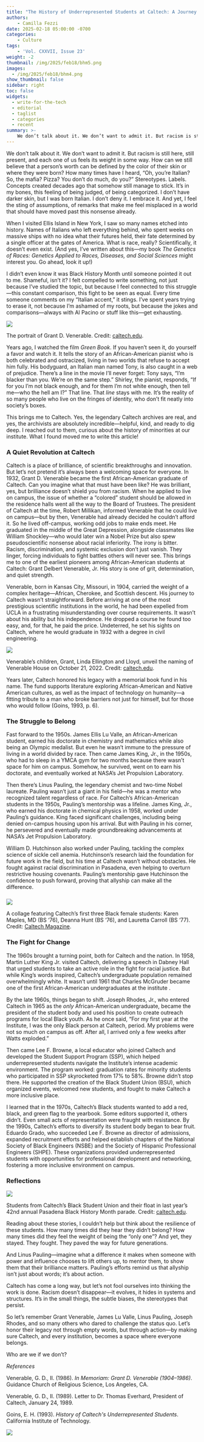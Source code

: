 ```yaml
---
title: "The History of Underrepresented Students at Caltech: A Journey of Struggle and Progress"
authors: 
    - Camilla Fezzi
date: 2025-02-18 05:00:00 -0700
categories:
    - Culture
tags:
    - 'Vol. CXXVII, Issue 23'
weight: -2
thumbnail: /img/2025/feb18/bhm5.png
images:
  - /img/2025/feb18/bhm4.png
show_thumbnail: false
sidebar: right
toc: false
widgets:
  - write-for-the-tech
  - editorial
  - taglist
  - categories
  - recent
summary: >-
    We don’t talk about it. We don’t want to admit it. But racism is still here, still present, and each one of us feels its weight in some way. How can we still believe that a person’s worth can be defined by the color of their skin or where they were born? How many times have I heard, “Oh, you’re Italian? So, the mafia? Pizza? You don’t do much, do you?” Stereotypes. Labels. Concepts created decades ago that somehow still manage to stick. It’s in my bones, this feeling of being judged, of being categorized. I don’t have darker skin, but I was born Italian. I don’t deny it. I embrace it. And yet, I feel the sting of assumptions, of remarks that make me feel misplaced in a world that should have moved past this nonsense already.
---
```



We don’t talk about it. We don’t want to admit it. But racism is still here, still present, and each one of us feels its weight in some way. How can we still believe that a person’s worth can be defined by the color of their skin or where they were born? How many times have I heard, “Oh, you’re Italian? So, the mafia? Pizza? You don’t do much, do you?” Stereotypes. Labels. Concepts created decades ago that somehow still manage to stick. It’s in my bones, this feeling of being judged, of being categorized. I don’t have darker skin, but I was born Italian. I don’t deny it. I embrace it. And yet, I feel the sting of assumptions, of remarks that make me feel misplaced in a world that should have moved past this nonsense already.

When I visited Ellis Island in New York, I saw so many names etched into history. Names of Italians who left everything behind, who spent weeks on massive ships with no idea what their futures held, their fate determined by a single officer at the gates of America. What is race, really? Scientifically, it doesn’t even exist. (And yes, I’ve written about this—my book *The Genetics of Races: Genetics Applied to Races, Diseases, and Social Sciences* might interest you. Go ahead, look it up!)

I didn’t even know it was Black History Month until someone pointed it out to me. Shameful, isn’t it? I felt compelled to write something, not just because I’ve studied the topic, but because I feel connected to this struggle—this constant comparison, this fight to be seen as equal. Every time someone comments on my “Italian accent,” it stings. I’ve spent years trying to erase it, not because I’m ashamed of my roots, but because the jokes and comparisons—always with Al Pacino or stuff like this—get exhausting.

![](/img/2025/feb18/bhm1.png)


The portrait of Grant D. Venerable. Credit: [caltech.edu](https://www.caltech.edu/about/news/caltech-unveils-portrait-of-grant-d-venerable).

Years ago, I watched the film *Green Book*. If you haven’t seen it, do yourself a favor and watch it. It tells the story of an African-American pianist who is both celebrated and ostracized, living in two worlds that refuse to accept him fully. His bodyguard, an Italian man named Tony, is also caught in a web of prejudice. There’s a line in the movie I’ll never forget: Tony says, “I’m blacker than you. We’re on the same step.” Shirley, the pianist, responds, “If for you I’m not black enough, and for them I’m not white enough, then tell me—who the hell am I?” That line. That *line* stays with me. It’s the reality of so many people who live on the fringes of identity, who don’t fit neatly into society’s boxes.

This brings me to Caltech. Yes, the legendary Caltech archives are real, and yes, the archivists are absolutely incredible—helpful, kind, and ready to dig deep. I reached out to them, curious about the history of minorities at our institute. What I found moved me to write this article!


### **A Quiet Revolution at Caltech**

Caltech is a place of brilliance, of scientific breakthroughs and innovation. But let’s not pretend it’s always been a welcoming space for everyone. In 1932, Grant D. Venerable became the first African-American graduate of Caltech. Can you imagine what that must have been like? He was brilliant, yes, but brilliance doesn’t shield you from racism. When he applied to live on campus, the issue of whether a “colored” student should be allowed in the residence halls went all the way to the Board of Trustees. The president of Caltech at the time, Robert Millikan, informed Venerable that he could live on campus—but by then, Venerable had already decided he couldn’t afford it. So he lived off-campus, working odd jobs to make ends meet. He graduated in the middle of the Great Depression, alongside classmates like William Shockley—who would later win a Nobel Prize but also spew pseudoscientific nonsense about racial inferiority. The irony is bitter. Racism, discrimination, and systemic exclusion don’t just vanish. They linger, forcing individuals to fight battles others will never see. This brings me to one of the earliest pioneers among African-American students at Caltech: Grant Delbert Venerable, Jr. His story is one of grit, determination, and quiet strength.

Venerable, born in Kansas City, Missouri, in 1904, carried the weight of a complex heritage—African, Cherokee, and Scottish descent. His journey to Caltech wasn’t straightforward. Before arriving at one of the most prestigious scientific institutions in the world, he had been expelled from UCLA in a frustrating misunderstanding over course requirements. It wasn’t about his ability but his independence. He dropped a course he found too easy, and, for that, he paid the price. Undeterred, he set his sights on Caltech, where he would graduate in 1932 with a degree in civil engineering.



![](/img/2025/feb18/bhm2.png)


Venerable’s children, Grant, Linda Ellington and Lloyd, unveil the naming of Venerable House on October 21, 2022. Credit: [caltech.edu](https://hr.caltech.edu/news/grant-d-venerable-house-dedication).

Years later, Caltech honored his legacy with a memorial book fund in his name. The fund supports literature exploring African-American and Native American cultures, as well as the impact of technology on humanity—a fitting tribute to a man who broke barriers not just for himself, but for those who would follow (Goins, 1993, p. 6).


### **The Struggle to Belong**

Fast forward to the 1950s. James Ellis Lu Valle, an African-American student, earned his doctorate in chemistry and mathematics while also being an Olympic medalist. But even he wasn’t immune to the pressure of living in a world divided by race. Then came James King, Jr., in the 1950s, who had to sleep in a YMCA gym for two months because there wasn’t space for him on campus. Somehow, he survived, went on to earn his doctorate, and eventually worked at NASA’s Jet Propulsion Laboratory.

Then there’s Linus Pauling, the legendary chemist and two-time Nobel laureate. Pauling wasn’t just a giant in his field—he was a mentor who recognized talent regardless of race. For Caltech’s African-American students in the 1950s, Pauling’s mentorship was a lifeline. James King, Jr., who earned his doctorate in chemical physics in 1958, worked under Pauling’s guidance. King faced significant challenges, including being denied on-campus housing upon his arrival. But with Pauling in his corner, he persevered and eventually made groundbreaking advancements at NASA’s Jet Propulsion Laboratory. 

William D. Hutchinson also worked under Pauling, tackling the complex science of sickle cell anemia. Hutchinson’s research laid the foundation for future work in the field, but his time at Caltech wasn’t without obstacles. He fought against racial discrimination in Pasadena, even helping to overturn restrictive housing covenants. Pauling’s mentorship gave Hutchinson the confidence to push forward, proving that allyship can make all the difference.


### 

![](/img/2025/feb18/bhm3.jpg)

 A collage featuring Caltech’s first three Black female students: Karen Maples, MD (BS ‘76), Deanna Hunt (BS ‘76), and Lauretta Carroll (BS ‘77). Credit: [Caltech Magazine](https://magazine.caltech.edu/post/reflections-on-72).


### **The Fight for Change**

The 1960s brought a turning point, both for Caltech and the nation. In 1958, Martin Luther King Jr. visited Caltech, delivering a speech in Dabney Hall that urged students to take an active role in the fight for racial justice. But while King’s words inspired, Caltech’s undergraduate population remained overwhelmingly white. It wasn’t until 1961 that Charles McGruder became one of the first African-American undergraduates at the institute .

By the late 1960s, things began to shift. Joseph Rhodes, Jr., who entered Caltech in 1965 as the *only* African-American undergraduate, became the president of the student body and used his position to create outreach programs for local Black youth. As he once said, “For my first year at the Institute, I was the only Black person at Caltech, period. My problems were not so much on campus as off. After all, I arrived only a few weeks after Watts exploded.”

Then came Lee F. Browne, a local educator who joined Caltech and developed the Student Support Program (SSP), which helped underrepresented students navigate the Institute’s intense academic environment. The program worked: graduation rates for minority students who participated in SSP skyrocketed from 17% to 58%. Browne didn’t stop there. He supported the creation of the Black Student Union (BSU), which organized events, welcomed new students, and fought to make Caltech a more inclusive place.

I learned that in the 1970s, Caltech’s Black students wanted to add a red, black, and green flag to the yearbook. Some editors supported it, others didn’t. Even small acts of representation were fraught with resistance. By the 1990s, Caltech’s efforts to diversify its student body began to bear fruit. Eduardo Grado, who succeeded Lee F. Browne as director of admissions, expanded recruitment efforts and helped establish chapters of the National Society of Black Engineers (NSBE) and the Society of Hispanic Professional Engineers (SHPE). These organizations provided underrepresented students with opportunities for professional development and networking, fostering a more inclusive environment on campus.


### **Reflections**


![](/img/2025/feb18/bhm4.png)


Students from Caltech’s Black Student Union and their float in last year’s 42nd annual Pasadena Black History Month parade. Credit: [caltech.edu](https://hr.caltech.edu/news/caltech-joins-pasadena-black-history-month-parade).

Reading about these stories, I couldn’t help but think about the resilience of these students. How many times did they hear they didn’t belong? How many times did they feel the weight of being the “only one”? And yet, they stayed. They fought. They paved the way for future generations.

And Linus Pauling—imagine what a difference it makes when someone with power and influence chooses to lift others up, to mentor them, to show them that their brilliance matters. Pauling’s efforts remind us that allyship isn’t just about words; it’s about action.

Caltech has come a long way, but let’s not fool ourselves into thinking the work is done. Racism doesn’t disappear—it evolves, it hides in systems and structures. It’s in the small things, the subtle biases, the stereotypes that persist.

So let’s remember Grant Venerable, James Lu Valle, Linus Pauling, Joseph Rhodes, and so many others who dared to challenge the status quo. Let’s honor their legacy not through empty words, but through action—by making sure Caltech, and every institution, becomes a space where everyone belongs.

Who are we if we don’t?

*References*

Venerable, G. D., II. (1986). *In Memoriam: Grant D. Venerable (1904–1986)*. Guidance Church of Religious Science, Los Angeles, CA.

Venerable, G. D., II. (1989). Letter to Dr. Thomas Everhard, President of Caltech, January 24, 1989.

Goins, E. H. (1993). *History of Caltech's Underrepresented Students*. California Institute of Technology.



![](/img/2025/feb18/bhm5.png)
